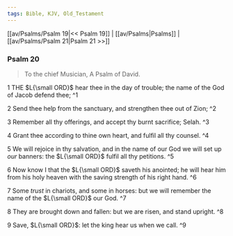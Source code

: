 ```yaml
---
tags: Bible, KJV, Old_Testament
---
```


[[av/Psalms/Psalm 19|<< Psalm 19]] | [[av/Psalms|Psalms]] | [[av/Psalms/Psalm 21|Psalm 21 >>]]

### Psalm 20

> To the chief Musician, A Psalm of David.

1 THE $L{\small ORD}$ hear thee in the day of trouble; the name of the God of Jacob defend thee; ^1

2 Send thee help from the sanctuary, and strengthen thee out of Zion; ^2

3 Remember all thy offerings, and accept thy burnt sacrifice; Selah. ^3

4 Grant thee according to thine own heart, and fulfil all thy counsel. ^4

5 We will rejoice in thy salvation, and in the name of our God we will set up _our_ banners: the $L{\small ORD}$ fulfil all thy petitions. ^5

6 Now know I that the $L{\small ORD}$ saveth his anointed; he will hear him from his holy heaven with the saving strength of his right hand. ^6

7 Some _trust_ in chariots, and some in horses: but we will remember the name of the $L{\small ORD}$ our God. ^7

8 They are brought down and fallen: but we are risen, and stand upright. ^8

9 Save, $L{\small ORD}$: let the king hear us when we call. ^9
